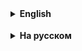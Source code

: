 <details>
  <summary style="cursor: pointer;"><b>English</b></summary>

# Parameterized Test Tasks in Java

## Task 1: Testing the Addition Method
**Description:**  
Write a parameterized test for the `add(int a, int b)` method, which takes two integers and returns their sum.

**What to Do:**
1. Create a class with the method `add(int a, int b)`.
2. Write a parameterized test in JUnit 5.
3. Use the `@ParameterizedTest` annotation and `@CsvSource`.
4. Verify the correctness of calculations with various input data.

---

## Task 2: Checking if a Number is Even
**Description:**  
Write a parameterized test for the `isEven(int number)` method, which checks if a number is even.

**What to Do:**
1. Create a class with the method `isEven(int number)`, which returns `true` if the number is even and `false` otherwise.
2. Write a parameterized test in JUnit 5.
3. Use the `@ParameterizedTest` annotation and `@ValueSource`.
4. Verify that the method correctly determines even numbers.

---

## Task 3: Testing Division Method Correctness
**Description:**  
Write a parameterized test for the `divide(int a, int b)` method, which performs division of two numbers and returns the result.

**What to Do:**
1. Create a class with the method `divide(int a, int b)`, which returns the result of `a / b`.
2. Write a parameterized test in JUnit 5.
3. Use `@CsvSource` to check various input sets.
4. Verify the correctness of calculations and handle division by zero.

---

## Task 4: Checking String Length
**Description:**  
Write a parameterized test for the `getLength(String str)` method, which takes a string and returns its length.

**What to Do:**
1. Create a class with the method `getLength(String str)`.
2. Write a parameterized test in JUnit 5.
3. Use `@CsvSource` to pass strings of different lengths.
4. Verify the correctness of length calculation, including empty and `null` strings.

---

## Task 5: Checking if a String Contains a Specific Word
**Description:**  
Write a parameterized test for the `containsWord(String text, String word)` method, which checks if a string contains a given word.

**What to Do:**
1. Create a class with the method `containsWord(String text, String word)`, which returns `true` if `text` contains `word`.
2. Write a parameterized test in JUnit 5.
3. Use `@CsvSource` to pass different combinations of `text` and `word`.
4. Verify that the method correctly determines word presence in a string.



<hr>
</details>

<details style="padding-top: 18px">
  <summary style="cursor: pointer;"><b>На русском</b></summary>

# Задания по параметризованным тестам в Java

## Задание 1: Тестирование метода сложения
**Описание:**  
Написать параметризованный тест для метода `add(int a, int b)`, 
который принимает два целых числа и возвращает их сумму.

**Что нужно сделать:**
1. Создать класс с методом `add(int a, int b)`.
2. Написать параметризованный тест в JUnit 5.
3. Использовать аннотацию `@ParameterizedTest` и `@CsvSource`.
4. Проверить корректность вычислений на различных входных данных.

---

## Задание 2: Проверка чётности числа
**Описание:**  
Написать параметризованный тест для метода `isEven(int number)`, который проверяет, является ли число четным.

**Что нужно сделать:**
1. Создать класс с методом `isEven(int number)`, который возвращает `true`, если число четное, и `false` в противном случае.
2. Написать параметризованный тест в JUnit 5.
3. Использовать аннотацию `@ParameterizedTest` и `@ValueSource`.
4. Проверить, что метод корректно определяет четные числа.

---

## Задание 3: Проверка корректности работы деления
**Описание:**  
Написать параметризованный тест для метода `divide(int a, int b)`, который выполняет деление двух чисел и возвращает результат.

**Что нужно сделать:**
1. Создать класс с методом `divide(int a, int b)`, который возвращает результат деления `a / b`.
2. Написать параметризованный тест в JUnit 5.
3. Использовать `@CsvSource` для проверки различных наборов входных данных.
4. Проверить корректность вычислений и обработку деления на ноль.

---

## Задание 4: Проверка длины строки
**Описание:**  
Написать параметризованный тест для метода `getLength(String str)`,
который принимает строку и возвращает её длину.

**Что нужно сделать:**
1. Создать класс с методом `getLength(String str)`.
2. Написать параметризованный тест в JUnit 5.
3. Использовать `@CsvSource` для передачи строк разной длины.
4. Проверить корректность вычисления длины строки, включая пустую строку и `null`.

---

## Задание 5: Проверка, содержит ли строка определенное слово
**Описание:**  
Написать параметризованный тест для метода
`containsWord(String text, String word)`, который проверяет, содержит ли строка заданное слово.

**Что нужно сделать:**
1. Создать класс с методом `containsWord(String text, String word)`, который возвращает `true`, если `text` содержит `word`.
2. Написать параметризованный тест в JUnit 5.
3. Использовать `@CsvSource` для передачи различных комбинаций `text` и `word`.
4. Проверить, что метод корректно определяет наличие слова в строке.



</details>
